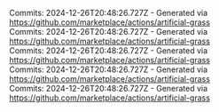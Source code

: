 Commits: 2024-12-26T20:48:26.727Z - Generated via https://github.com/marketplace/actions/artificial-grass
<br>
Commits: 2024-12-26T20:48:26.727Z - Generated via https://github.com/marketplace/actions/artificial-grass
<br>
Commits: 2024-12-26T20:48:26.727Z - Generated via https://github.com/marketplace/actions/artificial-grass
<br>
Commits: 2024-12-26T20:48:26.727Z - Generated via https://github.com/marketplace/actions/artificial-grass
<br>
Commits: 2024-12-26T20:48:26.727Z - Generated via https://github.com/marketplace/actions/artificial-grass
<br>
